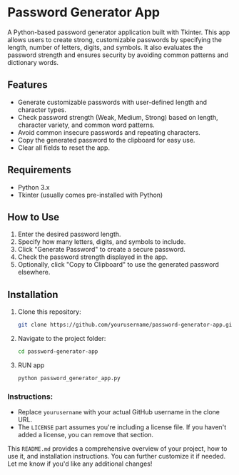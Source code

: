# Password Generator App

A Python-based password generator application built with Tkinter. This app allows users to create strong, customizable passwords by specifying the length, number of letters, digits, and symbols. It also evaluates the password strength and ensures security by avoiding common patterns and dictionary words.

## Features
- Generate customizable passwords with user-defined length and character types.
- Check password strength (Weak, Medium, Strong) based on length, character variety, and common word patterns.
- Avoid common insecure passwords and repeating characters.
- Copy the generated password to the clipboard for easy use.
- Clear all fields to reset the app.

## Requirements
- Python 3.x
- Tkinter (usually comes pre-installed with Python)

## How to Use
1. Enter the desired password length.
2. Specify how many letters, digits, and symbols to include.
3. Click "Generate Password" to create a secure password.
4. Check the password strength displayed in the app.
5. Optionally, click "Copy to Clipboard" to use the generated password elsewhere.

## Installation
1. Clone this repository:
   ```bash
   git clone https://github.com/yourusername/password-generator-app.git

2. Navigate to the project folder:
   ```bash
   cd password-generator-app

3. RUN app
   ```bash
   python password_generator_app.py


### Instructions:
- Replace `yourusername` with your actual GitHub username in the clone URL.
- The `LICENSE` part assumes you're including a license file. If you haven't added a license, you can remove that section.

This `README.md` provides a comprehensive overview of your project, how to use it, and installation instructions. You can further customize it if needed. Let me know if you'd like any additional changes!

